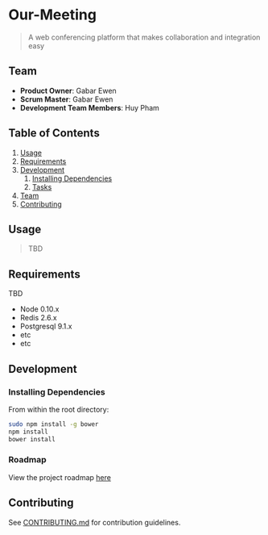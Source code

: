 # Our-Meeting

> A web conferencing platform that makes collaboration and integration easy 

## Team

  - __Product Owner__: Gabar Ewen
  - __Scrum Master__: Gabar Ewen
  - __Development Team Members__: Huy Pham

## Table of Contents

1. [Usage](#Usage)
1. [Requirements](#requirements)
1. [Development](#development)
    1. [Installing Dependencies](#installing-dependencies)
    1. [Tasks](#tasks)
1. [Team](#team)
1. [Contributing](#contributing)

## Usage

> TBD

## Requirements

TBD

- Node 0.10.x
- Redis 2.6.x
- Postgresql 9.1.x
- etc
- etc

## Development

### Installing Dependencies

From within the root directory:

```sh
sudo npm install -g bower
npm install
bower install
```

### Roadmap

View the project roadmap [here](https://github.com/OSConf/Our-meeting/milestones)


## Contributing

See [CONTRIBUTING.md](CONTRIBUTING.md) for contribution guidelines.
